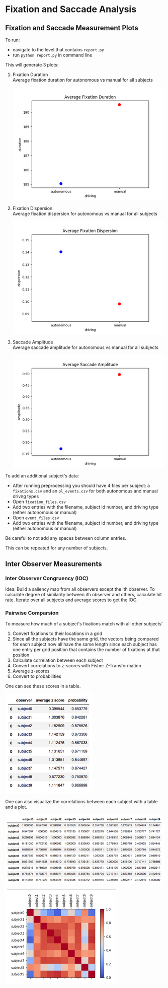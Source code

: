 # Fixation and Saccade Analysis

## Fixation and Saccade Measurement Plots
To run: 
- navigate to the level that contains `report.py`
- run `python report.py` in command line

This will generate 3 plots: 
<ol> 
<li> Fixation Duration</li>
    Average fixation duration for autonomous vs manual for all subjects

![Average Fixation Duration ](average_fixation_duration.png)

<li> Fixation Dispersion </li>
 Average fixation dispersion for autonomous vs manual for all subjects

![Average Fixation Dispersion ](average_fixation_dispersion.png)

<li> Saccade Amplitude </li>
 Average saccade amplitude for autonomous vs manual for all subjects

![Average Saccade Amplitude  ](average_saccade_amplitude.png)

</ol>

To add an additional subject's data: 
- After running preprocessing you should have 4 files per subject: a `fixations.csv` and an `pl_events.csv` for both autonomous and manual drivng types
- Open `fixation_files.csv`
- Add two entries with the filename, subject id number, and driving type (either autonomous or manual)
- Open  `event_files.csv` 
- Add two entries with the filename, subject id number, and driving type (either autonomous or manual)

Be careful to not add any spaces between column entries.

This can be repeated for any number of subjects. 

## Inter Observer Measurements
### Inter Observer Congruency (IOC)

Idea: Build a saliency map from all observers except the ith observer. To calculate degree of similarity between ith observer and others, calculate hit rate. Iterate over all subjects and average scores to get the IOC. 

### Pairwise Comparsion
To measure how much of a subject's fixations match with all other subjects'

1. Convert fixations to their locations in a grid
2. Since all the subjects have the same grid, the vectors being compared for each subject now all have the same length since each subject has one entry per grid position that contains the number of fixations at that position 
3. Calculate correlation between each subject 
4. Convert correlations to z-scores with Fisher Z-Transformation
5. Average z-scores 
6. Convert to probabilities

One can see these scores in a table.

![Pairwise Comparison Table](images/score_table.png)

One can also visualize the correlations between each subject with a table and a plot. 

![Correlation Table](images/correlation_table.png)

![Visualize Correlations](images/correlation_plot.png)